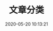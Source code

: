 ---
title: 文章分类
date: 2020-05-20 10:13:21
type: "categories"
layout: "categories"
comments: false
---